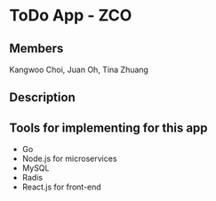 # ToDo App - ZCO

## Members
Kangwoo Choi, Juan Oh, Tina Zhuang

## Description


## Tools for implementing for this app
<ul>
    <li>Go</li>
    <li>Node.js for microservices</li>
    <li>MySQL</li>
    <li>Radis</li>
    <li>React.js for front-end</li>
</ul>

